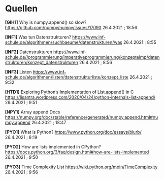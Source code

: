 # Quellen

**[GIH1]**
Why is numpy.append() so slow? https://github.com/numpy/numpy/issues/17090 26.4.2021 ; 18:56


**[INF1]**
Was tun Datenstrukturen? https://www.inf-schule.de/algorithmen/suchbaeume/datenstrukturen/was 26.4.2021 ; 8:55

**[INF2]**
Datenstrukturen https://www.inf-schule.de//programmierung/imperativeprogrammierung/konzepteimp/datenstrukturen/konzept_datenstrukturen 26.4.2021 ; 8:56

**[INF3]**
Listen https://www.inf-schule.de/algorithmen/listen/datenstrukturliste/konzept_liste 26.4.2021 ; 9:32


**[HTD1]**
Exploring Python’s Implementation of List.append() in C https://lisantra.wordpress.com/2020/04/24/python-internals-list-append/ 26.4.2021 ; 9:51


**[NPY1]**
Array append Docs https://numpy.org/doc/stable/reference/generated/numpy.append.html#numpy.append 26.4.2021 ; 18:47


**[PYO1]** 
What is Python? https://www.python.org/doc/essays/blurb/  26.4.2021 ; 8:19

**[PYO2]**
How are lists implemented in CPython? https://docs.python.org/3/faq/design.html#how-are-lists-implemented 26.4.2021 ; 9:50

**[PYO3]**
Time Complexity List https://wiki.python.org/moin/TimeComplexity 26.4.2021 ; 9:56
